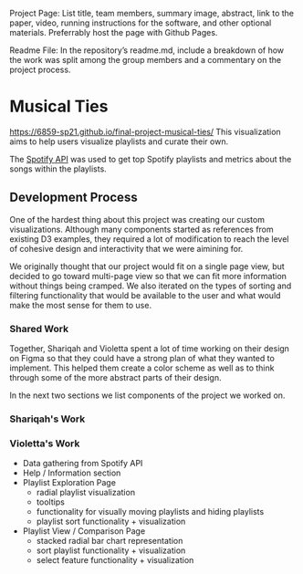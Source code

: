 Project Page: List title, team members, summary image, abstract, link to the paper, video, running instructions for the software, and other optional materials. Preferrably host the page with Github Pages.

Readme File: In the repository’s readme.md, include a breakdown of how the work was split among the group members and a commentary on the project process.

# Musical Ties
https://6859-sp21.github.io/final-project-musical-ties/
This visualization aims to help users visualize playlists and curate their own. 

The [Spotify API](https://developer.spotify.com/) was used to get top Spotify playlists and metrics about the songs within the playlists. 

## Development Process 
One of the hardest thing about this project was creating our custom visualizations. Although many components started as references from existing D3 examples, they required a lot of modification to reach the level of cohesive design and interactivity that we were aimining for. 

We originally thought that our project would fit on a single page view, but decided to go toward multi-page view so that we can fit more information without things being cramped. We also iterated on the types of sorting and filtering functionality that would be available to the user and what would make the most sense for them to use. 

### Shared Work 
Together, Shariqah and Violetta spent a lot of time working on their design on Figma so that they could have a strong plan of what they wanted to implement. This helped them create a color scheme as well as to think through some of the more abstract parts of their design. 

In the next two sections we list components of the project we worked on. 

### Shariqah's Work 

### Violetta's Work 
* Data gathering from Spotify API
* Help / Information section 
* Playlist Exploration Page 
  * radial playlist visualization 
  * tooltips
  * functionality for visually moving playlists and hiding playlists 
  * playlist sort functionality + visualization
* Playlist View / Comparison Page
  * stacked radial bar chart representation 
  * sort playlist functionality + visualization 
  * select feature functionality + visualization 


